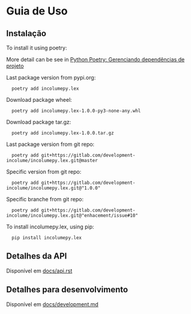 # Guia de Uso
## Instalação ##

To install it using poetry:

More detail can be see in [Python Poetry: Gerenciando dependências de projeto](https://brito.blog.incolume.com.br/2022/01/python-poetry-gerenciando-dependencias.html)

Last package version from pypi.org:
```shell
  poetry add incolumepy.lex
```
Download package wheel:
```shell
  poetry add incolumepy.lex-1.0.0-py3-none-any.whl
```
Download package tar.gz:
```shell
  poetry add incolumepy.lex-1.0.0.tar.gz
```
Last package version from git repo:
```shell
  poetry add git+https://gitlab.com/development-incolume/incolumepy.lex.git@master
```
Specific version from git repo:
```shell
  poetry add git+https://gitlab.com/development-incolume/incolumepy.lex.git@"1.0.0"
```
Specific branche from git repo:
```shell
  poetry add git+https://gitlab.com/development-incolume/incolumepy.lex.git@"enhacement/issue#10"
```


To install incolumepy.lex, using pip:

```shell
  pip install incolumepy.lex
```

## Detalhes da API ##

Disponível em [docs/api.rst](api)


## Detalhes para desenvolvimento ##
Disponível em [docs/development.md](development)
